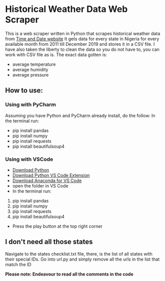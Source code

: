 # Historical Weather Data Web Scraper

This is a web scraper written in Python that scrapes historical weather data from [Time and Date website]("https://timeanddate.com")
It gets data for every state in Nigeria for every available month from 2011 till December 2019 and stores it in a CSV file.
I have also taken the liberty to clean the data so you do not have to, you can work with CSV file as is.
The exact data gotten is:

- average temperature
- average humidity
- average pressure

## How to use:

### Using with PyCharm

Assuming you have Python and PyCharm already install, do the follow:
In the terminal run:

- pip install pandas
- pip install numpy
- pip install requests
- pip install beautifulsoup4

### Using with VSCode

- [Download Python]("https://www.python.org/downloads/")
- [Download Python VS Code Extension]("https://marketplace.visualstudio.com/items?itemName=ms-python.python")
- [Download Anaconda for VS Code]("https://marketplace.visualstudio.com/items?itemName=ms-python.anaconda-extension-pack")
- open the folder in VS Code
- In the terminal run:

1. pip install pandas
2. pip install numpy
3. pip install requests
4. pip install beautifulsoup4

- Press the play button at the top right corner

## I don't need all those states

Navigate to the states checklist.txt file, there, is the list of all states with their special IDs.
Go into url.py and simply remove all the urls in the list that match the ID

**Please note: Endeavour to read all the comments in the code**

